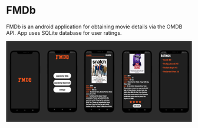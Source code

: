 # FMDb
FMDb is an android application for obtaining movie details via the OMDB API. App uses SQLite database for user ratings.

![](https://github.com/mfurkany/FMDb/blob/master/ss.png)
